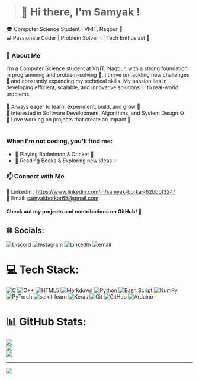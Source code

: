 > # 👋  Hi there, I'm Samyak !
🎓 Computer Science Student | VNIT, Nagpur 📍<br>💻 Passionate Coder | Problem Solver 💡| Tech Enthusiast 🚀
 ### 🚀 About Me
I'm a Computer Science student at VNIT, Nagpur, with a strong foundation in programming and problem-solving 🧩. I thrive on tackling new challenges 🎯 and constantly expanding my technical skills. My passion lies in developing efficient, scalable, and innovative solutions ✨ to real-world problems.
<br><br>🔹 Always eager to learn, experiment, build, and grow 🌱<br>
🔹 Interested in Software Development, Algorithms, and System Design ⚙️
<br>🔹 Love working on projects that create an impact 🌟<br><br>
### When I'm not coding, you'll find me:<br>
- 🏸 Playing Badminton & Cricket 🏏
- 📖 Reading Books & Exploring new ideas 💡
### 📫 Connect with Me
💼 LinkedIn : https://www.linkedin.com/in/samyak-borkar-62bbb1324/<br>
📩 Email: samyakborkar65@gmail.com<br>
#### Check out my projects and contributions on GitHub! 🚀

## 🌐 Socials:
[![Discord](https://img.shields.io/badge/Discord-%237289DA.svg?logo=discord&logoColor=white)](https://discord.gg/samyak01779) [![Instagram](https://img.shields.io/badge/Instagram-%23E4405F.svg?logo=Instagram&logoColor=white)](https://instagram.com/samyak_787) [![LinkedIn](https://img.shields.io/badge/LinkedIn-%230077B5.svg?logo=linkedin&logoColor=white)](https://www.linkedin.com/in/samyak-borkar-62bbb1324/) [![email](https://img.shields.io/badge/Email-D14836?logo=gmail&logoColor=white)](mailto:samyakborkar65@gmail.com) 

# 💻 Tech Stack:
![C](https://img.shields.io/badge/c-%2300599C.svg?style=flat&logo=c&logoColor=white) ![C++](https://img.shields.io/badge/c++-%2300599C.svg?style=flat&logo=c%2B%2B&logoColor=white) ![HTML5](https://img.shields.io/badge/html5-%23E34F26.svg?style=flat&logo=html5&logoColor=white) ![Markdown](https://img.shields.io/badge/markdown-%23000000.svg?style=flat&logo=markdown&logoColor=white) ![Python](https://img.shields.io/badge/python-3670A0?style=flat&logo=python&logoColor=ffdd54) ![Bash Script](https://img.shields.io/badge/bash_script-%23121011.svg?style=flat&logo=gnu-bash&logoColor=white) ![NumPy](https://img.shields.io/badge/numpy-%23013243.svg?style=flat&logo=numpy&logoColor=white) ![PyTorch](https://img.shields.io/badge/PyTorch-%23EE4C2C.svg?style=flat&logo=PyTorch&logoColor=white) ![scikit-learn](https://img.shields.io/badge/scikit--learn-%23F7931E.svg?style=flat&logo=scikit-learn&logoColor=white) ![Keras](https://img.shields.io/badge/Keras-%23D00000.svg?style=flat&logo=Keras&logoColor=white)   ![Git](https://img.shields.io/badge/git-%23F05033.svg?style=flat&logo=git&logoColor=white) ![GitHub](https://img.shields.io/badge/github-%23121011.svg?style=flat&logo=github&logoColor=white) ![Arduino](https://img.shields.io/badge/-Arduino-00979D?style=flat&logo=Arduino&logoColor=white)
# 📊 GitHub Stats:
![](https://github-readme-stats.vercel.app/api?username=Samyak-777&theme=dark&hide_border=false&include_all_commits=true&count_private=true)<br/>
![](https://github-readme-streak-stats.herokuapp.com/?user=Samyak-777&theme=dark&hide_border=false)<br/>
![](https://github-readme-stats.vercel.app/api/top-langs/?username=Samyak-777&theme=dark&hide_border=false&include_all_commits=true&count_private=true&layout=compact)

---
[![](https://visitcount.itsvg.in/api?id=Samyak-777&icon=2&color=2)](https://visitcount.itsvg.in)

<!-- Proudly created with GPRM ( https://gprm.itsvg.in ) -->
